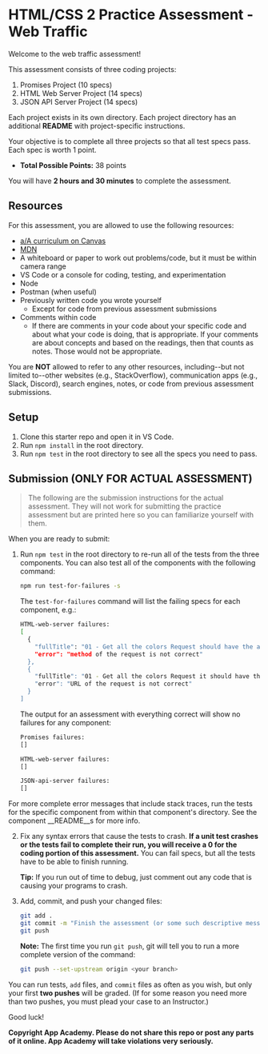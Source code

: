 # HTML/CSS 2 Practice Assessment - Web Traffic

Welcome to the web traffic assessment!

This assessment consists of three coding projects:

1. Promises Project (10 specs)
2. HTML Web Server Project (14 specs)
3. JSON API Server Project (14 specs)

Each project exists in its own directory. Each project directory has an
additional __README__ with project-specific instructions.

Your objective is to complete all three projects so that all test specs pass.
Each spec is worth 1 point.

* __Total Possible Points:__ 38 points

You will have **2 hours and 30 minutes** to complete the assessment.

## Resources

For this assessment, you are allowed to use the following resources:

* [a/A curriculum on Canvas][canvas]
* [MDN]
* A whiteboard or paper to work out problems/code, but it must be within camera
  range
* VS Code or a console for coding, testing, and experimentation
* Node
* Postman (when useful)
* Previously written code you wrote yourself
  * Except for code from previous assessment submissions
* Comments within code
  * If there are comments in your code about your specific code and about what
    your code is doing, that is appropriate. If your comments are about concepts
    and based on the readings, then that counts as notes. Those would not be
    appropriate.

You are **NOT** allowed to refer to any other resources, including--but not
limited to--other websites (e.g., StackOverflow), communication apps (e.g.,
Slack, Discord), search engines, notes, or code from previous assessment
submissions.

[canvas]: https://appacademy.instructure.com/

## Setup

1. Clone this starter repo and open it in VS Code.
2. Run `npm install` in the root directory.
3. Run `npm test` in the root directory to see all the specs you need to pass.

## Submission (ONLY FOR ACTUAL ASSESSMENT)

> The following are the submission instructions for the actual assessment. They
> will not work for submitting the practice assessment but are printed here so
> you can familiarize yourself with them.

When you are ready to submit:

1. Run `npm test` in the root directory to re-run all of the tests from the
   three components. You can also test all of the components with the following
   command:

   ```sh
   npm run test-for-failures -s
   ```

   The `test-for-failures` command will list the failing specs for each
   component, e.g.:

   ```sh
   HTML-web-server failures:
   [
     {
       "fullTitle": "01 - Get all the colors Request should have the appropriate request method",
       "error": "method of the request is not correct"
     },
     {
       "fullTitle": "01 - Get all the colors Request it should have the appropriate request URL",
       "error": "URL of the request is not correct"
     }
   ]
   ```

   The output for an assessment with everything correct will show no
   failures for any component:

   ```sh
   Promises failures:
   []

   HTML-web-server failures:
   []
   
   JSON-api-server failures:
   []
   ```

  For more complete error messages that include stack traces, run the tests for
  the specific component from within that component's directory. See the
  component __README__s for more info.
  
2. Fix any syntax errors that cause the tests to crash. **If a unit test crashes
   or the tests fail to complete their run, you will receive a 0 for the coding
   portion of this assessment.** You can fail specs, but all the tests have to
   be able to finish running.

   **Tip:** If you run out of time to debug, just comment out any code that is
   causing your programs to crash.

3. Add, commit, and push your changed files:

   ```sh
   git add .
   git commit -m "Finish the assessment (or some such descriptive message)"
   git push
   ```

   **Note:** The first time you run `git push`, git will tell you to run a more
   complete version of the command:

   ```sh
   git push --set-upstream origin <your branch>
   ```

You can run tests, `add` files, and `commit` files as often as you wish, but
only your first **two pushes** will be graded. (If for some reason you need more
than two pushes, you must plead your case to an Instructor.)

Good luck!

**Copyright App Academy. Please do not share this repo or post any parts of it
online. App Academy will take violations very seriously.**

[MDN]: https://developer.mozilla.org/en-US/
